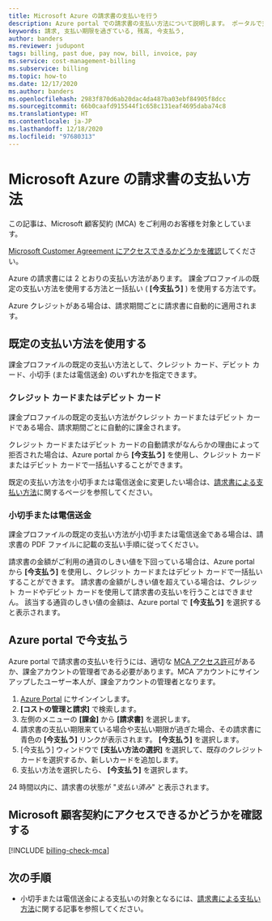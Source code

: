 ```yaml
---
title: Microsoft Azure の請求書の支払いを行う
description: Azure portal での請求書の支払い方法について説明します。 ポータルで支払いを行うには、課金プロファイルの所有者、共同作成者、または請求書管理者である必要があります。
keywords: 請求, 支払い期限を過ぎている, 残高, 今支払う,
author: banders
ms.reviewer: judupont
tags: billing, past due, pay now, bill, invoice, pay
ms.service: cost-management-billing
ms.subservice: billing
ms.topic: how-to
ms.date: 12/17/2020
ms.author: banders
ms.openlocfilehash: 2983f870d6ab20dac4da487ba03ebf84905f8dcc
ms.sourcegitcommit: 66b0caafd915544f1c658c131eaf4695daba74c8
ms.translationtype: HT
ms.contentlocale: ja-JP
ms.lasthandoff: 12/18/2020
ms.locfileid: "97680313"
---
```

# <a name="how-to-pay-your-bill-for-microsoft-azure"></a>Microsoft Azure の請求書の支払い方法

この記事は、Microsoft 顧客契約 (MCA) をご利用のお客様を対象としています。

[Microsoft Customer Agreement にアクセスできるかどうかを確認](#check-access-to-a-microsoft-customer-agreement)してください。

Azure の請求書には 2 とおりの支払い方法があります。 課金プロファイルの既定の支払い方法を使用する方法と一括払い ( **[今支払う]** ) を使用する方法です。

Azure クレジットがある場合は、請求期間ごとに請求書に自動的に適用されます。

## <a name="pay-by-default-payment-method"></a>既定の支払い方法を使用する

課金プロファイルの既定の支払い方法として、クレジット カード、デビット カード、小切手 (または電信送金) のいずれかを指定できます。

### <a name="credit-or-debit-card"></a>クレジット カードまたはデビット カード

課金プロファイルの既定の支払い方法がクレジット カードまたはデビット カードである場合、請求期間ごとに自動的に課金されます。

クレジット カードまたはデビット カードの自動請求がなんらかの理由によって拒否された場合は、Azure portal から **[今支払う]** を使用し、クレジット カードまたはデビット カードで一括払いすることができます。

既定の支払い方法を小切手または電信送金に変更したい場合は、[請求書による支払い方法](../manage/pay-by-invoice.md)に関するページを参照してください。

### <a name="check-or-wire-transfer"></a>小切手または電信送金

課金プロファイルの既定の支払い方法が小切手または電信送金である場合は、請求書の PDF ファイルに記載の支払い手順に従ってください。

請求書の金額がご利用の通貨のしきい値を下回っている場合は、Azure portal から **[今支払う]** を使用し、クレジット カードまたはデビット カードで一括払いすることができます。 請求書の金額がしきい値を超えている場合は、クレジット カードやデビット カードを使用して請求書の支払いを行うことはできません。 該当する通貨のしきい値の金額は、Azure portal で **[今支払う]** を選択すると表示されます。

## <a name="pay-now-in-the-azure-portal"></a>Azure portal で今支払う

Azure portal で請求書の支払いを行うには、適切な [MCA アクセス許可](../manage/understand-mca-roles.md)があるか、課金アカウントの管理者である必要があります。MCA アカウントにサインアップしたユーザー本人が、課金アカウントの管理者となります。

1. [Azure Portal](https://portal.azure.com) にサインインします。
1. **[コストの管理と請求]** で検索します。
1. 左側のメニューの **[課金]** から **[請求書]** を選択します。
1. 請求書の支払い期限来ている場合や支払い期限が過ぎた場合、その請求書に青色の **[今支払う]** リンクが表示されます。 **[今支払う]** を選択します。
1. [今支払う] ウィンドウで **[支払い方法の選択]** を選択して、既存のクレジット カードを選択するか、新しいカードを追加します。
1. 支払い方法を選択したら、 **[今支払う]** を選択します。

24 時間以内に、請求書の状態が "*支払い済み*" と表示されます。

## <a name="check-access-to-a-microsoft-customer-agreement"></a>Microsoft 顧客契約にアクセスできるかどうかを確認する
[!INCLUDE [billing-check-mca](../../../includes/billing-check-mca.md)]

## <a name="next-steps"></a>次の手順

- 小切手または電信送金による支払いの対象となるには、[請求書による支払い方法](../manage/pay-by-invoice.md)に関する記事を参照してください。